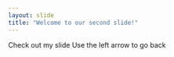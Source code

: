 ```yaml
---
layout: slide 
title: "Welcome to our second slide!"
---
```

Check out my slide
Use the left arrow to go back
